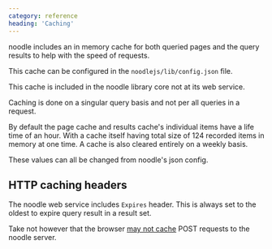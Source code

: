 ```yaml
---
category: reference
heading: 'Caching'
---
```


noodle includes an in memory cache for both queried pages and the query 
results to help with the speed of requests.

This cache can be configured in the `noodlejs/lib/config.json` file.

This cache is included in the noodle library core not at its web service.

Caching is done on a singular query basis and not per all queries in a request.

By default the page cache and results cache's individual items have a life time 
of an hour. With a cache itself having total size of 124 recorded items in 
memory at one time. A cache is also cleared entirely on a weekly basis.

These values can all be changed from noodle's json config.

## HTTP caching headers

The noodle web service includes `Expires` header. This is always set to the 
oldest to expire query result in a result set.

Take not however that the browser [may not cache](http://stackoverflow.com/questions/626057/is-it-possible-to-cache-post-methods-in-http) POST requests to the noodle server.